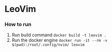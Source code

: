 # LeoVim

### How to run 

1. Run build command `docker build -t leovim .`
2. Run the docker engine  `docker run -it --rm -v $(pwd):/root/.config/nvim/ leovim`